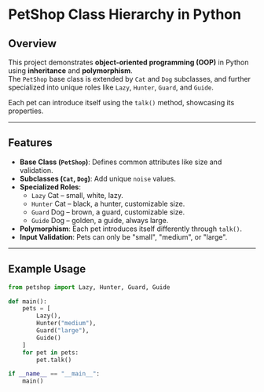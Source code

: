 # PetShop Class Hierarchy in Python  

## Overview  
This project demonstrates **object-oriented programming (OOP)** in Python using **inheritance** and **polymorphism**.  
The `PetShop` base class is extended by `Cat` and `Dog` subclasses, and further specialized into unique roles like `Lazy`, `Hunter`, `Guard`, and `Guide`.  

Each pet can introduce itself using the `talk()` method, showcasing its properties.  

---

## Features  
- **Base Class (`PetShop`)**: Defines common attributes like size and validation.  
- **Subclasses (`Cat`, `Dog`)**: Add unique `noise` values.  
- **Specialized Roles**:  
  - `Lazy` Cat – small, white, lazy.  
  - `Hunter` Cat – black, a hunter, customizable size.  
  - `Guard` Dog – brown, a guard, customizable size.  
  - `Guide` Dog – golden, a guide, always large.  
- **Polymorphism**: Each pet introduces itself differently through `talk()`.  
- **Input Validation**: Pets can only be "small", "medium", or "large".  

---

## Example Usage  

```python
from petshop import Lazy, Hunter, Guard, Guide  

def main():
    pets = [
        Lazy(),
        Hunter("medium"),
        Guard("large"),
        Guide()
    ]
    for pet in pets:
        pet.talk()

if __name__ == "__main__":
    main()
